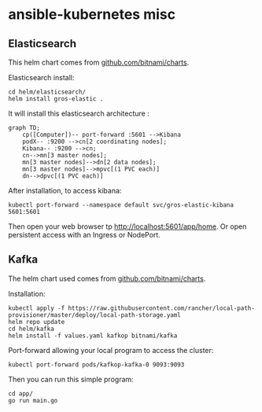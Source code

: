 # ansible-kubernetes misc

## Elasticsearch

This helm chart comes from [github.com/bitnami/charts](https://github.com/bitnami/charts/tree/master/bitnami/elasticsearch).

Elasticsearch install:

    cd helm/elasticsearch/
    helm install gros-elastic .


It will install this elasticsearch architecture :
```mermaid
graph TD;
    cp([Computer])-- port-forward :5601 -->Kibana
    podX-- :9200 -->cn[2 coordinating nodes];
    Kibana-- :9200 -->cn;
    cn-->mn[3 master nodes];
    mn[3 master nodes]-->dn[2 data nodes];
    mn[3 master nodes]-->mpvc[(1 PVC each)]
    dn-->dpvc[(1 PVC each)]
```

After installation, to access kibana:

    kubectl port-forward --namespace default svc/gros-elastic-kibana 5601:5601

Then open your web browser tp [http://localhost:5601/app/home](http://localhost:5601/app/home).
Or open persistent access with an Ingress or NodePort.

## Kafka

The helm chart used comes from [github.com/bitnami/charts](https://github.com/bitnami/charts/tree/master/bitnami/elasticsearch).

Installation:

    kubectl apply -f https://raw.githubusercontent.com/rancher/local-path-provisioner/master/deploy/local-path-storage.yaml
    helm repo update
    cd helm/kafka
    helm install -f values.yaml kafkop bitnami/kafka

Port-forward allowing your local program to access the cluster:

    kubectl port-forward pods/kafkop-kafka-0 9093:9093

Then you can run this simple program:

    cd app/
    go run main.go
